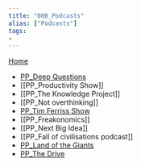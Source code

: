 ```yaml
---
title: "000_Podcasts"
alias: ["Podcasts"]
tags:
- 
---
```

[Home](https://93jy.github.io/quartz/)

- [PP_Deep Questions](notes/PP_Deep%20Questions.md)
- [[PP_Productivity Show]]
- [[PP_The Knowledge Project]]
- [[PP_Not overthinking]]
- [PP_Tim Ferriss Show](notes/PP_Tim%20Ferriss%20Show.md)
- [[PP_Freakonomics]]
- [[PP_Next Big Idea]]
- [[PP_Fall of civilisations podcast]]
- [PP_Land of the Giants](notes/PP_Land%20of%20the%20Giants.md)
- [PP_The Drive](notes/PP_The%20Drive.md)